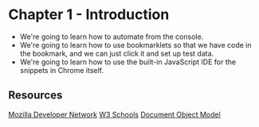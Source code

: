 # Chapter 1 - Introduction

* We're going to learn how to automate from the console.
* We're going to learn how to use bookmarklets so that we have code in the bookmark, and we can just click it and set up test data.
* We're going to learn how to use the built-in JavaScript IDE for the snippets in Chrome itself.

## Resources
[Mozilla Developer Network](https://developer.mozilla.org/en-US/docs/Web)
[W3 Schools](https://www.w3schools.com/)
[Document Object Model](https://developer.mozilla.org/en-US/docs/Web/API/Document_Object_Model/Introduction)
